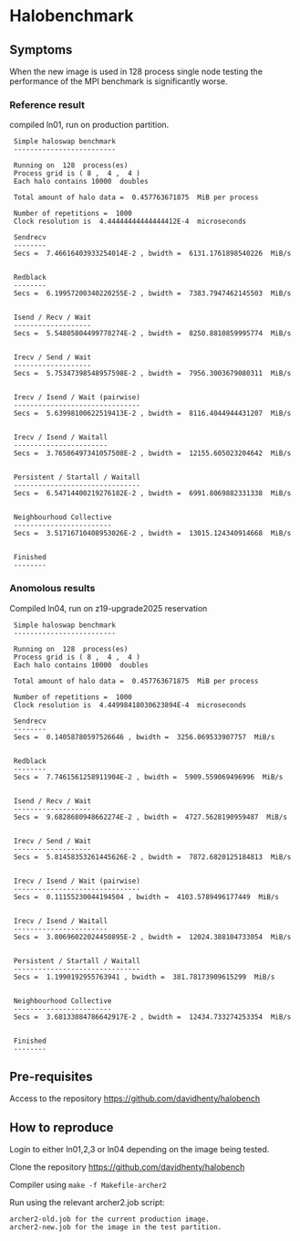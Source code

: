 # Halobenchmark

## Symptoms

When the new image is used in 128 process single node testing the performance of the MPI benchmark is significantly worse.

### Reference result 

compiled ln01, run on production partition.

```
 Simple haloswap benchmark
 -------------------------

 Running on  128  process(es)
 Process grid is ( 8 ,  4 ,  4 )
 Each halo contains 10000  doubles

 Total amount of halo data =  0.457763671875  MiB per process

 Number of repetitions =  1000
 Clock resolution is  4.44444444444444412E-4  microseconds

 Sendrecv
 --------
 Secs =  7.46616403933254014E-2 , bwidth =  6131.1761898540226  MiB/s


 Redblack
 --------
 Secs =  6.19957200340220255E-2 , bwidth =  7383.7947462145503  MiB/s


 Isend / Recv / Wait
 -------------------
 Secs =  5.54805804499778274E-2 , bwidth =  8250.8810859995774  MiB/s


 Irecv / Send / Wait
 -------------------
 Secs =  5.75347398548957598E-2 , bwidth =  7956.3003679080311  MiB/s


 Irecv / Isend / Wait (pairwise)
 -------------------------------
 Secs =  5.63998100622519413E-2 , bwidth =  8116.4044944431207  MiB/s


 Irecv / Isend / Waitall
 -----------------------
 Secs =  3.76586497341057508E-2 , bwidth =  12155.605023204642  MiB/s


 Persistent / Startall / Waitall
 -------------------------------
 Secs =  6.54714400219276182E-2 , bwidth =  6991.8069882331338  MiB/s


 Neighbourhood Collective
 ------------------------
 Secs =  3.51716710408953026E-2 , bwidth =  13015.124340914668  MiB/s


 Finished
 --------

```

### Anomolous results

Compiled ln04, run on z19-upgrade2025 reservation


```
 Simple haloswap benchmark
 -------------------------

 Running on  128  process(es)
 Process grid is ( 8 ,  4 ,  4 )
 Each halo contains 10000  doubles

 Total amount of halo data =  0.457763671875  MiB per process

 Number of repetitions =  1000
 Clock resolution is  4.44998418030623894E-4  microseconds

 Sendrecv
 --------
 Secs =  0.14058780597526646 , bwidth =  3256.069533907757  MiB/s


 Redblack
 --------
 Secs =  7.7461561258911904E-2 , bwidth =  5909.559069496996  MiB/s


 Isend / Recv / Wait
 -------------------
 Secs =  9.6828680948662274E-2 , bwidth =  4727.5628190959487  MiB/s


 Irecv / Send / Wait
 -------------------
 Secs =  5.81458353261445626E-2 , bwidth =  7872.6820125184813  MiB/s


 Irecv / Isend / Wait (pairwise)
 -------------------------------
 Secs =  0.11155230044194504 , bwidth =  4103.5789496177449  MiB/s


 Irecv / Isend / Waitall
 -----------------------
 Secs =  3.80696022024450895E-2 , bwidth =  12024.388104733054  MiB/s


 Persistent / Startall / Waitall
 -------------------------------
 Secs =  1.1990192955763941 , bwidth =  381.78173909615299  MiB/s


 Neighbourhood Collective
 ------------------------
 Secs =  3.68133084786642917E-2 , bwidth =  12434.733274253354  MiB/s


 Finished
 --------
```

## Pre-requisites

Access to the repository https://github.com/davidhenty/halobench

## How to reproduce

Login to either ln01,2,3 or ln04 depending on the image being tested.

Clone the repository https://github.com/davidhenty/halobench

Compiler using `make -f Makefile-archer2`

Run using the relevant archer2.job script:

    archer2-old.job for the current production image.
    archer2-new.job for the image in the test partition.


